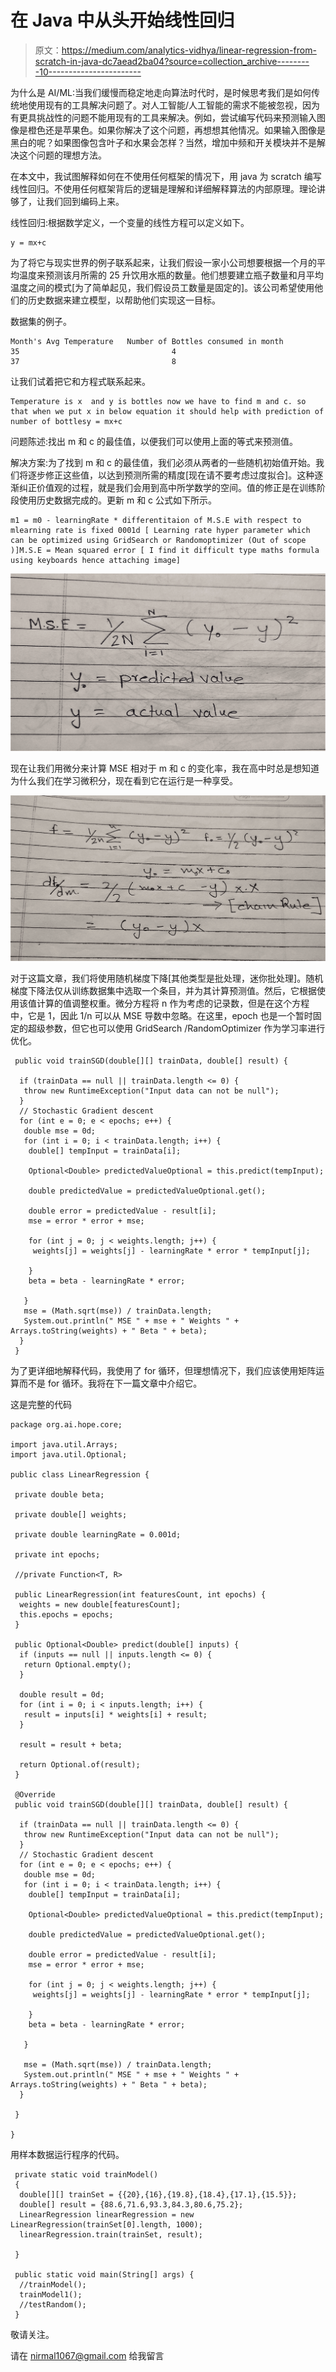 # 在 Java 中从头开始线性回归

> 原文：<https://medium.com/analytics-vidhya/linear-regression-from-scratch-in-java-dc7aead2ba04?source=collection_archive---------10----------------------->

为什么是 AI/ML:当我们缓慢而稳定地走向算法时代时，是时候思考我们是如何传统地使用现有的工具解决问题了。对人工智能/人工智能的需求不能被忽视，因为有更具挑战性的问题不能用现有的工具来解决。例如，尝试编写代码来预测输入图像是橙色还是苹果色。如果你解决了这个问题，再想想其他情况。如果输入图像是黑白的呢？如果图像包含叶子和水果会怎样？当然，增加中频和开关模块并不是解决这个问题的理想方法。

在本文中，我试图解释如何在不使用任何框架的情况下，用 java 为 scratch 编写线性回归。不使用任何框架背后的逻辑是理解和详细解释算法的内部原理。理论讲够了，让我们回到编码上来。

线性回归:根据数学定义，一个变量的线性方程可以定义如下。

```
y = mx+c
```

为了将它与现实世界的例子联系起来，让我们假设一家小公司想要根据一个月的平均温度来预测该月所需的 25 升饮用水瓶的数量。他们想要建立瓶子数量和月平均温度之间的模式[为了简单起见，我们假设员工数量是固定的]。该公司希望使用他们的历史数据来建立模型，以帮助他们实现这一目标。

数据集的例子。

```
Month's Avg Temperature   Number of Bottles consumed in month
35                                  4
37                                  8
```

让我们试着把它和方程式联系起来。

```
Temperature is x  and y is bottles now we have to find m and c. so that when we put x in below equation it should help with prediction of number of bottlesy = mx+c
```

问题陈述:找出 m 和 c 的最佳值，以便我们可以使用上面的等式来预测值。

解决方案:为了找到 m 和 c 的最佳值，我们必须从两者的一些随机初始值开始。我们将逐步修正这些值，以达到预测所需的精度[现在请不要考虑过度拟合]。这种逐渐纠正价值观的过程，就是我们会用到高中所学数学的空间。值的修正是在训练阶段使用历史数据完成的。更新 m 和 c 公式如下所示。

```
m1 = m0 - learningRate * differentitaion of M.S.E with respect to mlearning rate is fixed 0001d [ Learning rate hyper parameter which can be optimized using GridSearch or Randomoptimizer (Out of scope )]M.S.E = Mean squared error [ I find it difficult type maths formula using keyboards hence attaching image]
```

![](img/cd47611a5bce3bbd0f59801958f3bd5a.png)

现在让我们用微分来计算 MSE 相对于 m 和 c 的变化率，我在高中时总是想知道为什么我们在学习微积分，现在看到它在运行是一种享受。

![](img/96288791db5716d03e6272591fea935e.png)

对于这篇文章，我们将使用随机梯度下降[其他类型是批处理，迷你批处理]。随机梯度下降法仅从训练数据集中选取一个条目，并为其计算预测值。然后，它根据使用该值计算的值调整权重。微分方程将 n 作为考虑的记录数，但是在这个方程中，它是 1，因此 1/n 可以从 MSE 导数中忽略。在这里，epoch 也是一个暂时固定的超级参数，但它也可以使用 GridSearch /RandomOptimizer 作为学习率进行优化。

```
 public void trainSGD(double[][] trainData, double[] result) {

  if (trainData == null || trainData.length <= 0) {
   throw new RuntimeException("Input data can not be null");
  }
  // Stochastic Gradient descent
  for (int e = 0; e < epochs; e++) {
   double mse = 0d;
   for (int i = 0; i < trainData.length; i++) {
    double[] tempInput = trainData[i];

    Optional<Double> predictedValueOptional = this.predict(tempInput);

    double predictedValue = predictedValueOptional.get();

    double error = predictedValue - result[i];
    mse = error * error + mse;

    for (int j = 0; j < weights.length; j++) {
     weights[j] = weights[j] - learningRate * error * tempInput[j];

    }
    beta = beta - learningRate * error;

   }
   mse = (Math.sqrt(mse)) / trainData.length;
   System.out.println(" MSE " + mse + " Weights " + Arrays.toString(weights) + " Beta " + beta);
  }
 }
```

为了更详细地解释代码，我使用了 for 循环，但理想情况下，我们应该使用矩阵运算而不是 for 循环。我将在下一篇文章中介绍它。

这是完整的代码

```
package org.ai.hope.core;

import java.util.Arrays;
import java.util.Optional;

public class LinearRegression {

 private double beta;

 private double[] weights;

 private double learningRate = 0.001d;

 private int epochs;

 //private Function<T, R>

 public LinearRegression(int featuresCount, int epochs) {
  weights = new double[featuresCount];
  this.epochs = epochs;
 }

 public Optional<Double> predict(double[] inputs) {
  if (inputs == null || inputs.length <= 0) {
   return Optional.empty();
  }

  double result = 0d;
  for (int i = 0; i < inputs.length; i++) {
   result = inputs[i] * weights[i] + result;
  }

  result = result + beta;

  return Optional.of(result);
 }

 @Override
 public void trainSGD(double[][] trainData, double[] result) {

  if (trainData == null || trainData.length <= 0) {
   throw new RuntimeException("Input data can not be null");
  }
  // Stochastic Gradient descent
  for (int e = 0; e < epochs; e++) {
   double mse = 0d;
   for (int i = 0; i < trainData.length; i++) {
    double[] tempInput = trainData[i];

    Optional<Double> predictedValueOptional = this.predict(tempInput);

    double predictedValue = predictedValueOptional.get();

    double error = predictedValue - result[i];
    mse = error * error + mse;

    for (int j = 0; j < weights.length; j++) {
     weights[j] = weights[j] - learningRate * error * tempInput[j];

    }
    beta = beta - learningRate * error;

   }

   mse = (Math.sqrt(mse)) / trainData.length;
   System.out.println(" MSE " + mse + " Weights " + Arrays.toString(weights) + " Beta " + beta);
  }

 }

}
```

用样本数据运行程序的代码。

```
 private static void trainModel()
 {
  double[][] trainSet = {{20},{16},{19.8},{18.4},{17.1},{15.5}};
  double[] result = {88.6,71.6,93.3,84.3,80.6,75.2};
  LinearRegression linearRegression = new LinearRegression(trainSet[0].length, 1000);
  linearRegression.train(trainSet, result);

 }

 public static void main(String[] args) {
  //trainModel();
  trainModel1();
  //testRandom();
 }
```

敬请关注。

请在 nirmal1067@gmail.com 给我留言